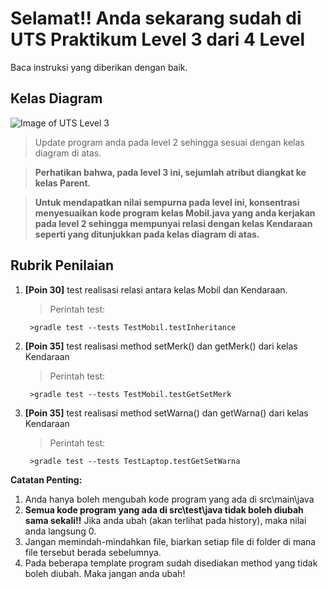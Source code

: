 # Selamat!! Anda sekarang sudah di UTS Praktikum Level 3 dari 4 Level
Baca instruksi yang diberikan dengan baik.


## Kelas Diagram
![Image of UTS Level 3](http://api.puro.del.ac.id/v1/file/aadabf9b968ebb1bec0c8990fe8f5a03)
>Update program anda pada level 2 sehingga sesuai dengan  kelas diagram di atas. 

>**Perhatikan bahwa, pada level 3 ini, sejumlah atribut diangkat ke kelas Parent.**

>**Untuk mendapatkan nilai sempurna pada level ini, konsentrasi menyesuaikan kode program kelas Mobil.java yang anda kerjakan pada level 2 sehingga mempunyai relasi dengan kelas Kendaraan seperti yang ditunjukkan pada kelas diagram di atas.**


## Rubrik Penilaian 
1. **[Poin 30]** test realisasi relasi antara kelas Mobil dan Kendaraan.
	
	
	> Perintah test: 
	
	
		>gradle test --tests TestMobil.testInheritance

2. **[Poin 35]** test realisasi method setMerk() dan getMerk() dari kelas Kendaraan

	
	> Perintah test: 
	
	
		>gradle test --tests TestMobil.testGetSetMerk

3. **[Poin 35]** test realisasi method setWarna() dan getWarna() dari kelas Kendaraan

	
	> Perintah test: 
	
	
		>gradle test --tests TestLaptop.testGetSetWarna


**Catatan Penting:**
1. Anda hanya boleh mengubah kode program yang ada di src\main\java
1. **Semua kode program yang ada di src\test\java  tidak boleh diubah sama sekali!!** Jika anda ubah (akan terlihat pada history), maka nilai anda langsung 0.
1. Jangan memindah-mindahkan file, biarkan setiap file di folder di mana file tersebut berada sebelumnya.
1. Pada beberapa template program sudah disediakan method yang tidak boleh diubah. Maka jangan anda ubah!
